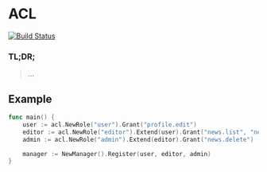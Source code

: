 # ACL

[![Build Status](https://travis-ci.org/MrBoolean/acl.svg?branch=master)](https://travis-ci.org/MrBoolean/acl)

### TL;DR;

> ...

## Example

```go
func main() {
    user := acl.NewRole("user").Grant("profile.edit")
    editor := acl.NewRole("editor").Extend(user).Grant("news.list", "news.create", "news.edit")
    admin := acl.NewRole("admin").Extend(editor).Grant("news.delete")

    manager := NewManager().Register(user, editor, admin)
}
```
